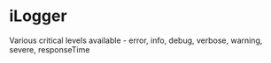 # iLogger
Various critical levels available - error, info, debug, verbose, warning, severe, responseTime
